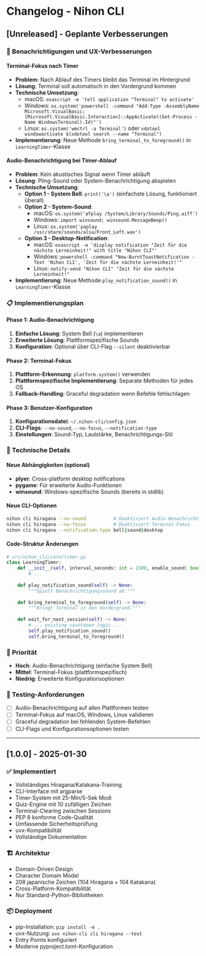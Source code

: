 # Changelog - Nihon CLI

## [Unreleased] - Geplante Verbesserungen

### 🔔 Benachrichtigungen und UX-Verbesserungen

#### Terminal-Fokus nach Timer
- **Problem**: Nach Ablauf des Timers bleibt das Terminal im Hintergrund
- **Lösung**: Terminal soll automatisch in den Vordergrund kommen
- **Technische Umsetzung**:
  - macOS: `osascript -e 'tell application "Terminal" to activate'`
  - Windows: `os.system('powershell -command "Add-Type -AssemblyName Microsoft.VisualBasic; [Microsoft.VisualBasic.Interaction]::AppActivate((Get-Process -Name WindowsTerminal).Id)"')`
  - Linux: `os.system('wmctrl -a Terminal')` oder `xdotool windowactivate $(xdotool search --name "Terminal")`
- **Implementierung**: Neue Methode `bring_terminal_to_foreground()` in `LearningTimer`-Klasse

#### Audio-Benachrichtigung bei Timer-Ablauf
- **Problem**: Kein akustisches Signal wenn Timer abläuft
- **Lösung**: Pling-Sound oder System-Benachrichtigung abspielen
- **Technische Umsetzung**:
  - **Option 1 - System Bell**: `print('\a')` (einfachste Lösung, funktioniert überall)
  - **Option 2 - System-Sound**: 
    - macOS: `os.system('afplay /System/Library/Sounds/Ping.aiff')`
    - Windows: `import winsound; winsound.MessageBeep()`
    - Linux: `os.system('paplay /usr/share/sounds/alsa/Front_Left.wav')`
  - **Option 3 - Desktop-Notification**:
    - macOS: `osascript -e 'display notification "Zeit für die nächste Lerneinheit!" with title "Nihon CLI"'`
    - Windows: `powershell -command "New-BurntToastNotification -Text 'Nihon CLI', 'Zeit für die nächste Lerneinheit!'"`
    - Linux: `notify-send "Nihon CLI" "Zeit für die nächste Lerneinheit!"`
- **Implementierung**: Neue Methode `play_notification_sound()` in `LearningTimer`-Klasse

### 📋 Implementierungsplan

#### Phase 1: Audio-Benachrichtigung
1. **Einfache Lösung**: System Bell (`\a`) implementieren
2. **Erweiterte Lösung**: Plattformspezifische Sounds
3. **Konfiguration**: Optional über CLI-Flag `--silent` deaktivierbar

#### Phase 2: Terminal-Fokus
1. **Plattform-Erkennung**: `platform.system()` verwenden
2. **Plattformspezifische Implementierung**: Separate Methoden für jedes OS
3. **Fallback-Handling**: Graceful degradation wenn Befehle fehlschlagen

#### Phase 3: Benutzer-Konfiguration
1. **Konfigurationsdatei**: `~/.nihon-cli/config.json`
2. **CLI-Flags**: `--no-sound`, `--no-focus`, `--notification-type`
3. **Einstellungen**: Sound-Typ, Lautstärke, Benachrichtigungs-Stil

### 🔧 Technische Details

#### Neue Abhängigkeiten (optional)
- **plyer**: Cross-platform desktop notifications
- **pygame**: Für erweiterte Audio-Funktionen
- **winsound**: Windows-spezifische Sounds (bereits in stdlib)

#### Neue CLI-Optionen
```bash
nihon cli hiragana --no-sound          # Deaktiviert Audio-Benachrichtigungen
nihon cli hiragana --no-focus          # Deaktiviert Terminal-Fokus
nihon cli hiragana --notification-type bell|sound|desktop
```

#### Code-Struktur Änderungen
```python
# src/nihon_cli/core/timer.py
class LearningTimer:
    def __init__(self, interval_seconds: int = 1500, enable_sound: bool = True, enable_focus: bool = True):
        # ...
    
    def play_notification_sound(self) -> None:
        """Spielt Benachrichtigungssound ab."""
        
    def bring_terminal_to_foreground(self) -> None:
        """Bringt Terminal in den Vordergrund."""
        
    def wait_for_next_session(self) -> None:
        # ... existing countdown logic ...
        self.play_notification_sound()
        self.bring_terminal_to_foreground()
```

### 🎯 Priorität
- **Hoch**: Audio-Benachrichtigung (einfache System Bell)
- **Mittel**: Terminal-Fokus (plattformspezifisch)
- **Niedrig**: Erweiterte Konfigurationsoptionen

### 🧪 Testing-Anforderungen
- [ ] Audio-Benachrichtigung auf allen Plattformen testen
- [ ] Terminal-Fokus auf macOS, Windows, Linux validieren
- [ ] Graceful degradation bei fehlenden System-Befehlen
- [ ] CLI-Flags und Konfigurationsoptionen testen

---

## [1.0.0] - 2025-01-30

### ✅ Implementiert
- Vollständiges Hiragana/Katakana-Training
- CLI-Interface mit argparse
- Timer-System mit 25-Min/5-Sek Modi
- Quiz-Engine mit 10 zufälligen Zeichen
- Terminal-Clearing zwischen Sessions
- PEP 8 konforme Code-Qualität
- Umfassende Sicherheitsprüfung
- uvx-Kompatibilität
- Vollständige Dokumentation

### 🏗️ Architektur
- Domain-Driven Design
- Character Domain Model
- 208 japanische Zeichen (104 Hiragana + 104 Katakana)
- Cross-Platform-Kompatibilität
- Nur Standard-Python-Bibliotheken

### 📦 Deployment
- pip-Installation: `pip install -e .`
- uvx-Nutzung: `uvx nihon-cli cli hiragana --test`
- Entry Points konfiguriert
- Moderne pyproject.toml-Konfiguration